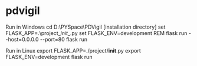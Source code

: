 # pdvigil

Run in Windows
cd D:\PYSpace\PDVigil [installation directory]
set FLASK_APP=.\project\__init__.py
set FLASK_ENV=development
REM flask run --host=0.0.0.0 --port=80
flask run

Run in Linux
export FLASK_APP=./project/__init__.py
export FLASK_ENV=development
flask run

